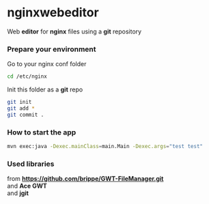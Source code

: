 # nginxwebeditor
Web __editor__ for __nginx__ files using a __git__ repository

### Prepare your environment
Go to your nginx conf folder
```sh
cd /etc/nginx
```

Init this folder as a __git__ repo
```sh
git init
git add * 
git commit .
```

### How to start the app
```sh
mvn exec:java -Dexec.mainClass=main.Main -Dexec.args="test test"
```

### Used libraries
from __https://github.com/brippe/GWT-FileManager.git__  
and __Ace GWT__  
and __jgit__
